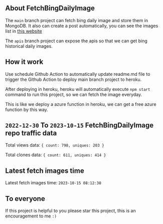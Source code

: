## About FetchBingDailyImage

The `main` branch project can fetch bing daily image and store them in MongoDB.
It also can create a post automatically, you can see the images list in [this website](https://oursalbum.netlify.app)

The `apis` branch project can expose the apis so that we can get bing historical daily images.

## How it work

Use schedule Github Action to automatically update readme.md file to trigger the Github Action to deploy main branch project to heroku.

After deploying in heroku, heroku will automatically execute `npm start` command to run this project, so we can fetch the image everyday.

This is like we deploy a azure function in heroku, we can get a free azure function by this way.

## `2022-12-30` To `2023-10-15` FetchBingDailyImage repo traffic data

Total views data: `{ count: 798, uniques: 203 }`

Total clones data: `{ count: 611, uniques: 414 }`

## Latest fetch images time

Latest fetch images time: `2023-10-15 08:12:30`

## To everyone

If this project is helpful to you please star this project, this is an encouragement to me `:)`



